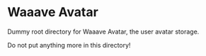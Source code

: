 Waaave Avatar
=============

Dummy root directory for Waaave Avatar, the user avatar storage.

Do not put anything more in this directory!